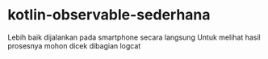 # kotlin-observable-sederhana

Lebih baik dijalankan pada smartphone secara langsung
Untuk melihat hasil prosesnya mohon dicek dibagian logcat